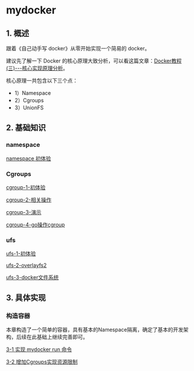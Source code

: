 # mydocker

## 1. 概述


跟着《自己动手写 docker》从零开始实现一个简易的 docker。

建议先了解一下 Docker 的核心原理大致分析，可以看这篇文章：[Docker教程(三)---核心实现原理分析](https://www.lixueduan.com/post/docker/03-container-core/)。

核心原理一共包含以下三个点：

* 1）Namespace  
* 2）Cgroups  
* 3）UnionFS



## 2. 基础知识

### namespace

[namespace 初体验](https://github.com/lixd/daily-notes/blob/master/Golang/mydocker/%E5%9F%BA%E7%A1%80%E7%9F%A5%E8%AF%86/1-namespace-2%E5%88%9D%E4%BD%93%E9%AA%8C.md)



### Cgroups

[cgroup-1-初体验](https://github.com/lixd/daily-notes/blob/master/Golang/mydocker/%E5%9F%BA%E7%A1%80%E7%9F%A5%E8%AF%86/2-cgoups-1%E5%88%9D%E4%BD%93%E9%AA%8C.md)

[cgroup-2-相关操作](https://github.com/lixd/daily-notes/blob/master/Golang/mydocker/%E5%9F%BA%E7%A1%80%E7%9F%A5%E8%AF%86/2-cgroups-2%E7%9B%B8%E5%85%B3%E6%93%8D%E4%BD%9C.md)

[cgroup-3-演示](https://github.com/lixd/daily-notes/blob/master/Golang/mydocker/%E5%9F%BA%E7%A1%80%E7%9F%A5%E8%AF%86/2-cgroups-3%E6%BC%94%E7%A4%BA.md)

[cgroup-4-go操作cgroup](https://github.com/lixd/daily-notes/blob/master/Golang/mydocker/%E5%9F%BA%E7%A1%80%E7%9F%A5%E8%AF%86/2-cgroups-4go%E8%AF%AD%E8%A8%80%E6%93%8D%E4%BD%9C.md)



### ufs

[ufs-1-初体验](https://github.com/lixd/daily-notes/blob/master/Golang/mydocker/%E5%9F%BA%E7%A1%80%E7%9F%A5%E8%AF%86/3-ufs-1%E5%88%9D%E4%BD%93%E9%AA%8C.md)

[ufs-2-overlayfs2](https://github.com/lixd/daily-notes/blob/master/Golang/mydocker/%E5%9F%BA%E7%A1%80%E7%9F%A5%E8%AF%86/3-ufs-2overlay.md)

[ufs-3-docker文件系统](https://github.com/lixd/daily-notes/blob/master/Golang/mydocker/%E5%9F%BA%E7%A1%80%E7%9F%A5%E8%AF%86/3-ufs-3docker%E6%96%87%E4%BB%B6%E7%B3%BB%E7%BB%9F.md)



## 3. 具体实现

### 构造容器
本章构造了一个简单的容器，具有基本的Namespace隔离，确定了基本的开发架构，后续在此基础上继续完善即可。


[3-1 实现 mydocker run 命令](https://github.com/lixd/daily-notes/blob/master/Golang/mydocker/03-1-%E5%AE%9E%E7%8E%B0run%E5%91%BD%E4%BB%A4.md)

[3-2 增加Cgroups实现资源限制](https://github.com/lixd/daily-notes/blob/master/Golang/mydocker/03-2-%E5%A2%9E%E5%8A%A0cgroups.md)

